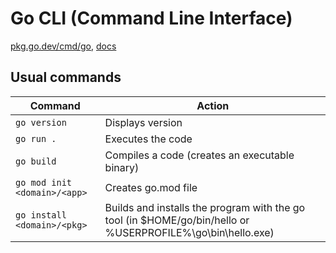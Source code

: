 # Go CLI (Command Line Interface)

[pkg.go.dev/cmd/go](https://pkg.go.dev/cmd/go), [docs](https://go.dev/doc/cmd)

## Usual commands

Command                      | Action
-----------------------------|-----------------------------------------------------------------------------------------------------------
`go version`                 | Displays version
`go run .`                   | Executes the code
`go build`                   | Compiles a code (creates an executable binary)
`go mod init <domain>/<app>` | Creates go.mod file
`go install <domain>/<pkg>`  | Builds and installs the program with the go tool (in $HOME/go/bin/hello or %USERPROFILE%\go\bin\hello.exe)
